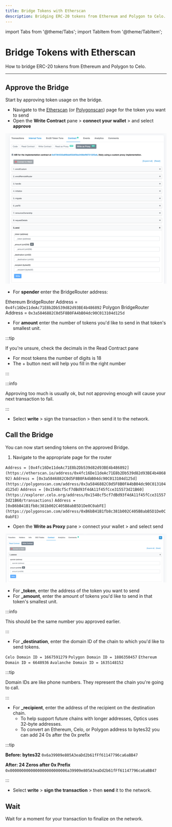 ```yaml
---
title: Bridge Tokens with Etherscan
description: Bridging ERC-20 tokens from Ethereum and Polygon to Celo.
---
```


import Tabs from '@theme/Tabs';
import TabItem from '@theme/TabItem';

# Bridge Tokens with Etherscan

How to bridge ERC-20 tokens from Ethereum and Polygon to Celo.

---

## Approve the Bridge

Start by approving token usage on the bridge.

- Navigate to the [Etherscan](https://etherscan.io/) (or [Polygonscan](https://polygonscan.com/)) page for the token you want to send
- Open the **Write Contract** pane > **connect your wallet** > and select **approve**

![Bridging Tokens with Etherescan 1](https://github.com/joenyzio/assets/blob/main/celo-docs/bridging-tokens-with-etherscan/bridging-tokens-with-etherscan-1.png?raw=true)

- For **spender** enter the BridgeRouter address:

<Tabs>
  <TabItem value="Ethereum" label="Ethereum" default>
    Ethereum BridgeRouter Address = <code>0x4fc16De11deAc71E8b2Db539d82d93BE4b486892</code>
  </TabItem>
  <TabItem value="Polygon" label="Polygon">
    Polygon BridgeRouter Address = <code>0x3a5846882C0d5F8B0FA4bB04dc90C013104d125d</code>
  </TabItem>
</Tabs>

- For **amount** enter the number of tokens you'd like to send in that token's smallest unit.

:::tip

If you're unsure, check the decimals in the Read Contract pane

- For most tokens the number of digits is 18
- The + button next will help you fill in the right number

:::

:::info

Approving too much is usually ok, but not approving enough will cause your next transaction to fail.

:::

- Select **write** > sign the transaction > then send it to the network.

## Call the Bridge

You can now start sending tokens on the approved Bridge.

1. Navigate to the appropriate page for the router

<Tabs>
  <TabItem value="Ethereum" label="Ethereum" default>
    <code>Address = [0x4fc16De11deAc71E8b2Db539d82d93BE4b486892](https://etherscan.io/address/0x4fc16De11deAc71E8b2Db539d82d93BE4b486892)</code>
  </TabItem>
  <TabItem value="Polygon" label="Polygon">
    <code>Address = [0x3a5846882C0d5F8B0FA4bB04dc90C013104d125d](https://polygonscan.com/address/0x3a5846882C0d5F8B0FA4bB04dc90C013104d125d)</code>
  </TabItem>
  <TabItem value="Celo" label="Celo">
    <code>Address = [0x1548cf5cf7dBd93f4dA11f45fCce315573d21B60](https://explorer.celo.org/address/0x1548cf5cf7dBd93f4dA11f45fCce315573d21B60/transactions)</code>
  </TabItem>
  <TabItem value="Avalanche" label="Avalanche">
    <code>Address = [0xB6bB41B1fb8c381b002C405B8abB5D1De0C0abFE](https://polygonscan.com/address/0xB6bB41B1fb8c381b002C405B8abB5D1De0C0abFE)</code>
  </TabItem>
</Tabs>

- Open the **Write as Proxy** pane > connect your wallet > and select send

![Bridging Tokens with Etherescan 2](https://github.com/joenyzio/assets/blob/main/celo-docs/bridging-tokens-with-etherscan/bridging-tokens-with-etherscan-2.png?raw=true)

- For **\_token**, enter the address of the token you want to send
- For **\_amount**, enter the amount of tokens you'd like to send in that token's smallest unit.

:::info

This should be the same number you approved earlier.

:::

- For **\_destination**, enter the domain ID of the chain to which you'd like to send tokens.

<Tabs>
  <TabItem value="Celo" label="On Celo" default>
    <code>Celo Domain ID = 1667591279</code>
  </TabItem>
  <TabItem value="Polygon" label="On Polygon">
    <code>Polygon Domain ID = 1886350457</code>
  </TabItem>
  <TabItem value="Ethereum" label="On Ethereum">
    <code>Ethereum Domain ID = 6648936</code>
  </TabItem>
  <TabItem value="Avalanche" label="On Avalanche">
    <code>Avalanche Domain ID = 1635148152</code>
  </TabItem>
</Tabs>

:::tip

Domain IDs are like phone numbers. They represent the chain you're going to call.

:::

- For **\_recipient**, enter the address of the recipient on the destination chain.
  - To help support future chains with longer addresses, Optics uses 32-byte addresses.
  - To convert an Ethereum, Celo, or Polygon address to bytes32 you can add 24 0s after the 0x prefix

:::tip

**Before: bytes32**
<code>0x6a39909e805A3eaDd2b61fFf61147796ca6aBB47</code>

**After: 24 Zeros after 0x Prefix**
<code>0x0000000000000000000000006a39909e805A3eaDd2b61fFf61147796ca6aBB47</code>

:::

- Select **write** > **sign the transaction** > then **send** it to the network.

## Wait

Wait for a moment for your transaction to finalize on the network.
